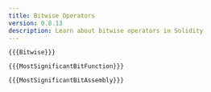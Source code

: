 ```yaml
---
title: Bitwise Operators
version: 0.8.13
description: Learn about bitwise operators in Solidity
---
```


```solidity
{{{Bitwise}}}
```

```solidity
{{{MostSignificantBitFunction}}}
```

```solidity
{{{MostSignificantBitAssembly}}}
```
